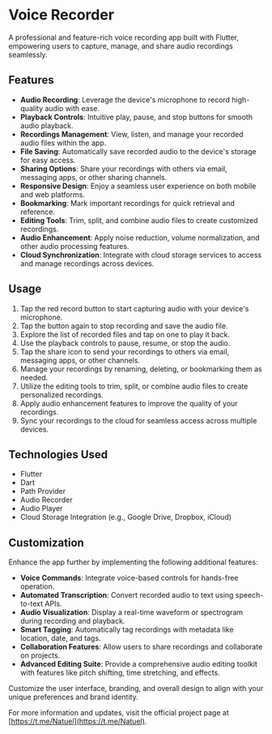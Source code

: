 # Voice Recorder

A professional and feature-rich voice recording app built with Flutter, empowering users to capture, manage, and share audio recordings seamlessly.

## Features

- **Audio Recording**: Leverage the device's microphone to record high-quality audio with ease.
- **Playback Controls**: Intuitive play, pause, and stop buttons for smooth audio playback.
- **Recordings Management**: View, listen, and manage your recorded audio files within the app.
- **File Saving**: Automatically save recorded audio to the device's storage for easy access.
- **Sharing Options**: Share your recordings with others via email, messaging apps, or other sharing channels.
- **Responsive Design**: Enjoy a seamless user experience on both mobile and web platforms.
- **Bookmarking**: Mark important recordings for quick retrieval and reference.
- **Editing Tools**: Trim, split, and combine audio files to create customized recordings.
- **Audio Enhancement**: Apply noise reduction, volume normalization, and other audio processing features.
- **Cloud Synchronization**: Integrate with cloud storage services to access and manage recordings across devices.

## Usage

1. Tap the red record button to start capturing audio with your device's microphone.
2. Tap the button again to stop recording and save the audio file.
3. Explore the list of recorded files and tap on one to play it back.
4. Use the playback controls to pause, resume, or stop the audio.
5. Tap the share icon to send your recordings to others via email, messaging apps, or other channels.
6. Manage your recordings by renaming, deleting, or bookmarking them as needed.
7. Utilize the editing tools to trim, split, or combine audio files to create personalized recordings.
8. Apply audio enhancement features to improve the quality of your recordings.
9. Sync your recordings to the cloud for seamless access across multiple devices.

## Technologies Used

- Flutter
- Dart
- Path Provider
- Audio Recorder
- Audio Player
- Cloud Storage Integration (e.g., Google Drive, Dropbox, iCloud)

## Customization

Enhance the app further by implementing the following additional features:

- **Voice Commands**: Integrate voice-based controls for hands-free operation.
- **Automated Transcription**: Convert recorded audio to text using speech-to-text APIs.
- **Audio Visualization**: Display a real-time waveform or spectrogram during recording and playback.
- **Smart Tagging**: Automatically tag recordings with metadata like location, date, and tags.
- **Collaboration Features**: Allow users to share recordings and collaborate on projects.
- **Advanced Editing Suite**: Provide a comprehensive audio editing toolkit with features like pitch shifting, time stretching, and effects.

Customize the user interface, branding, and overall design to align with your unique preferences and brand identity.

For more information and updates, visit the official project page at [https://t.me/Natuel](https://t.me/Natuel).
